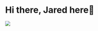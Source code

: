 # Hi there, Jared here👋

<img  src="https://i.pinimg.com/originals/a8/09/94/a8099418b2137e113c808fff5df2dc2a.gif?raw=true">


